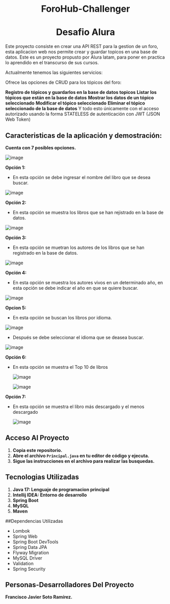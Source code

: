 <h1 align="center"> ForoHub-Challenger</h1>
<h1 align="center"> Desafio Alura</h1>

<p>Este proyecto consiste en crear una API REST para la gestion de un foro, esta aplicacion web nos permite crear y guardar topicos en una base de datos.
Este es un proyecto propusto por Alura latam, para poner en practica lo aprendido en el transcurso de sus cursos.

Actualmente tenemos las siguientes servicios:

Ofrece las opciones de CRUD para los tópicos del foro:

**Registro de tópicos y guardarlos en la base de datos topicos**
**Listar los tópicos que están en la base de datos**
**Mostrar los datos de un tópico seleccionado**
**Modificar el tópico seleccionado**
**Eliminar el tópico seleccionado de la base de datos**
Y todo esto únicamente con el acceso autorizado usando la forma STATELESS de autenticación con JWT (JSON Web Token)
## Caracteristicas de la aplicación y demostración:

**Cuenta con 7 posibles opciones.**

![image](https://github.com/JavierFSR/Literalura-AluraChallenger/assets/162364232/b3526780-25d2-4dee-b94b-efce2b50d25f)

**Opción 1:** 
- En esta opción se debe ingresar el nombre del libro que se desea buscar.
  
![image](https://github.com/JavierFSR/Literalura-AluraChallenger/assets/162364232/0e8f3e29-a3f2-4acf-b012-02838da9e45b)

**Opción 2:**
- En esta opción se muestra los libros que se han rejistrado en la base de datos.
  
![image](https://github.com/JavierFSR/Literalura-AluraChallenger/assets/162364232/9673816e-24ec-4906-8cad-bf29c0550419)

**Opción 3:**
- En esta opción se muetran los autores de los libros que se han registrado en la base de datos.
  
![image](https://github.com/JavierFSR/Literalura-AluraChallenger/assets/162364232/73014cca-5bc3-47e9-b6c3-bbe50d53b144)

**Opción 4:**
- En esta opción se muestra los autores vivos en un determinado año, en esta opción se debe indicar el año en que se quiere buscar.
  
![image](https://github.com/JavierFSR/Literalura-AluraChallenger/assets/162364232/f1784e22-3bde-49ef-86e3-cd18d3f482e5)

**Opcion 5:**
- En esta opción se buscan los libros por idioma.
  
![image](https://github.com/JavierFSR/Literalura-AluraChallenger/assets/162364232/81cd3ccb-a4d1-4024-8d61-c865204f0999)

- Después se debe seleccionar el idioma que se deasea buscar.
  
![image](https://github.com/JavierFSR/Literalura-AluraChallenger/assets/162364232/b4433754-0c54-444a-ac4f-0d41ff6dc725)

**Opción 6:**
- En esta opción se muestra el Top 10 de libros

  ![image](https://github.com/JavierFSR/Literalura-AluraChallenger/assets/162364232/ffe66b67-2ad9-4f56-a48e-7db7ab7ee2b4)

  ![image](https://github.com/JavierFSR/Literalura-AluraChallenger/assets/162364232/af7eb48c-56aa-4b38-a537-3a2cb1192235)

**Opción 7:**
- En esta opción se muestra el libro más descargado y el menos descargado

  ![image](https://github.com/JavierFSR/Literalura-AluraChallenger/assets/162364232/223d818f-9c41-40dc-8549-171663444d65)

  
## Acceso Al Proyecto
1. **Copia este repositorio.**
2. **Abre el archivo `Principal.java` en tu editor de código y ejecuta.**
3. **Sigue las instrucciones en el archivo para realizar las busquedas.**

## Tecnologias Utilizadas
1. **Java 17: Lenguaje de programacion principal**
2. **Intellij IDEA: Entorno de desarrollo**
3. **Spring Boot**
4. **MySQL**
5. **Maven**

##Dependencias Utilizadas
- Lombok
- Spring Web
- Spring Boot DevTools
- Spring Data JPA
- Flyway Migration
- MySQL Driver
- Validation
- Spring Security

## Personas-Desarrolladores Del Proyecto
**Francisco Javier Soto Ramírez.**
